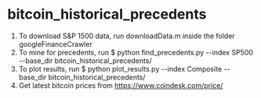 # bitcoin_historical_precedents
1. To download S&P 1500 data, run downloadData.m inside the folder googleFinanceCrawler
2. To mine for precedents, run
$ python find_precedents.py --index SP500 --base_dir bitcoin_historical_precedents/
3. To plot results, run
$ python plot_results.py --index Composite --base_dir bitcoin_historical_precedents/
4. Get latest bitcoin prices from https://www.coindesk.com/price/
